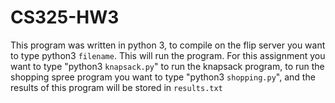 # CS325-HW3

This program was written in python 3, to compile on the flip server you want to type python3 `filename`. This will run the program. For this assignment you want to type "python3 `knapsack.py`" to run the knapsack program, to run the shopping spree program you want to type "python3 `shopping.py`", and the results of this program will be stored in `results.txt`
